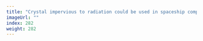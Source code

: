 ```yaml
---
title: "Crystal impervious to radiation could be used in spaceship computers"
imageUrl: ""
index: 282
weight: 282
---
```

